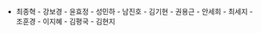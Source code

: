 - 최종혁
		- 강보경
		- 윤효정
		- 성민하
		- 남진호
		- 김기현
		- 권용근
		- 안세희
		- 최세지
		- 조훈경
		- 이지혜
		- 김평국
		- 김현지